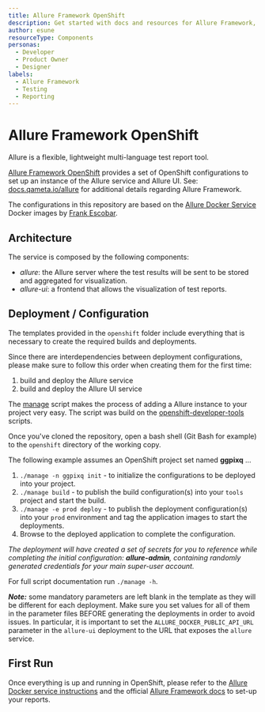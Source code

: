```yaml
---
title: Allure Framework OpenShift
description: Get started with docs and resources for Allure Framework, a flexible lightweight multi-language test report tool.
author: esune
resourceType: Components
personas:
  - Developer
  - Product Owner
  - Designer
labels:
  - Allure Framework
  - Testing
  - Reporting
---
```


# Allure Framework OpenShift

Allure is a flexible, lightweight multi-language test report tool.

[Allure Framework OpenShift](https://github.com/BCDevOps/allure-framework-openshift) provides a set of OpenShift configurations to set up an instance of the Allure service and Allure UI. See: [docs.qameta.io/allure](https://docs.qameta.io/allure/) for additional details regarding Allure Framework.

The configurations in this repository are based on the [Allure Docker Service](https://github.com/fescobar/allure-docker-service) Docker images by [Frank Escobar](https://github.com/fescobar).

## Architecture

The service is composed by the following components:

- _allure_: the Allure server where the test results will be sent to be stored and aggregated for visualization.
- _allure-ui_: a frontend that allows the visualization of test reports.

## Deployment / Configuration

The templates provided in the `openshift` folder include everything that is necessary to create the required builds and deployments.

Since there are interdependencies between deployment configurations, please make sure to follow this order when creating them for the first time:

1. build and deploy the Allure service
2. build and deploy the Allure UI service

The [manage](./openshift/manage) script makes the process of adding a Allure instance to your project very easy. The script was build on the [openshift-developer-tools](https://github.com/BCDevOps/openshift-developer-tools) scripts.

Once you've cloned the repository, open a bash shell (Git Bash for example) to the `openshift` directory of the working copy.

The following example assumes an OpenShift project set named **ggpixq** ...

1. `./manage -n ggpixq init` - to initialize the configurations to be deployed into your project.
1. `./manage build` - to publish the build configuration(s) into your `tools` project and start the build.
1. `./manage -e prod deploy` - to publish the deployment configuration(s) into your `prod` environment and tag the application images to start the deployments.
1. Browse to the deployed application to complete the configuration.

_The deployment will have created a set of secrets for you to reference while completing the initial configuration: **allure-admin**, containing randomly generated credentials for your main super-user account._

For full script documentation run `./manage -h`.

_**Note:**_ some mandatory parameters are left blank in the template as they will be different for each deployment. Make sure you set values for all of them in the parameter files BEFORE generating the deployments in order to avoid issues.
In particular, it is important to set the `ALLURE_DOCKER_PUBLIC_API_URL` parameter in the `allure-ui` deployment to the URL that exposes the `allure` service.

## First Run

Once everything is up and running in OpenShift, please refer to the [Allure Docker service instructions](https://github.com/fescobar/allure-docker-service#table-of-contents) and the official [Allure Framework docs](https://docs.qameta.io/allure/) to set-up your reports.
